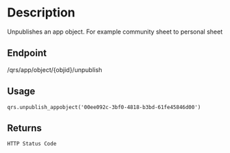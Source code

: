 # Description
Unpublishes an app object. For example community sheet to personal sheet

## Endpoint
/qrs/app/object/{objid}/unpublish 

## Usage
```
qrs.unpublish_appobject('00ee092c-3bf0-4818-b3bd-61fe45846d00')
```
## Returns
```
HTTP Status Code
```
